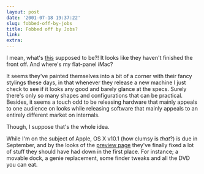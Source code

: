 ```yaml
---
layout: post
date: '2001-07-18 19:37:22'
slug: fobbed-off-by-jobs
title: Fobbed off by Jobs?
link: 
extra: 
---
```


I mean, what's [this](http://www.apple.com/powermac/) supposed to be?! It looks like they haven't finished the front off. And where's my flat-panel iMac?

It seems they've painted themselves into a bit of a corner with their fancy stylings these days, in that whenever they release a new machine I just check to see if it looks any good and barely glance at the specs. Surely there's only so many shapes and configurations that can be practical. Besides, it seems a touch odd to be releasing hardware that mainly appeals to one audience on looks while releasing software that mainly appeals to an entirely different market on internals.

Though, I suppose that's the whole idea.

While I'm on the subject of Apple, OS X v10.1 (how clumsy is *that*?) is due in September, and by the looks of the [preview page](http://www.apple.com/macosx/newversion/) they've finally fixed a lot of stuff they should have had down in the first place. For instance; a movable dock, a genie replacement, some finder tweaks and all the DVD you can eat.
